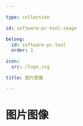 ```yaml
---

type: collection

id: software-pc-tool-image

belong:
  id: software-pc-tool
  order: 1

icon:
  src: /logo.svg

title: 图片图像

---
```


# 图片图像

<ShowBreadcrumb />

<ShowResources />
